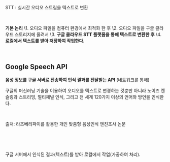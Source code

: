STT : 실시간 오디오 스트림을 텍스트로 변환

​    

**기본 논리**
\1. 오디오 파일을 컴퓨터 환경에서 최적화 한 후
\2. 오디오 파일을 구글 클라우드 스토리지에 올려서
\3. **구글 클라우드 STT 플랫폼을 통해 텍스트로 변환한 후**
\4. **로컬에서 텍스트를 받아 저장하여 작업한다.**

​    

## Google Speech API

**음성 정보를  구글 서버로 전송하여 인식 결과를 전달받는 API**  (네트워크를 통해)

구글의 머신러닝 기술을 이용하여 오디오를 텍스트로 변경하는 것뿐만 아니라 노이즈 켄슬링과 스트리밍, 멀티채널 인식, 그리고 전 세계 120가지 이상의 언어와 방언을 인식한다.

​    

출처: 라즈베리파이를 활용한 개인 맞춤형 음성인식 엔진조사 논문

​    

​    

구글 서버에서 인식된 결과(텍스트)를 받아 로컬에서 작업(가공하여 처리).